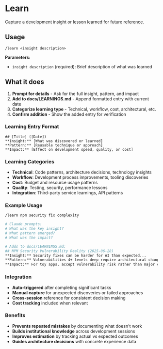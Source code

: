 # Learn

Capture a development insight or lesson learned for future reference.

## Usage
```
/learn <insight description>
```

**Parameters:**
- `insight description` (required): Brief description of what was learned

## What it does

1. **Prompt for details** - Ask for the full insight, pattern, and impact
2. **Add to docs/LEARNINGS.md** - Append formatted entry with current date
3. **Categorize learning type** - Technical, workflow, cost, architectural, etc.
4. **Confirm addition** - Show the added entry for verification

### Learning Entry Format
```
## [Title] ([Date])
**Insight:** [What was discovered or learned]
**Pattern:** [Reusable technique or approach]
**Impact:** [Effect on development speed, quality, or cost]
```

### Learning Categories
- **Technical**: Code patterns, architecture decisions, technology insights
- **Workflow**: Development process improvements, tooling discoveries
- **Cost**: Budget and resource usage patterns
- **Quality**: Testing, security, performance lessons
- **Integration**: Third-party service learnings, API patterns

### Example Usage
```bash
/learn npm security fix complexity

# Claude prompts:
# What was the key insight?
# What pattern emerged?
# What was the impact?

# Adds to docs/LEARNINGS.md:
## NPM Security Vulnerability Reality (2025-06-28)
**Insight:** Security fixes can be harder for AI than expected...
**Pattern:** Vulnerabilities 4+ levels deep require architectural changes...
**Impact:** For toy apps, accept vulnerability risk rather than major changes...
```

### Integration
- **Auto-triggered** after completing significant tasks
- **Manual capture** for unexpected discoveries or failed approaches
- **Cross-session** reference for consistent decision making
- **Cost tracking** included when relevant

### Benefits
- **Prevents repeated mistakes** by documenting what doesn't work
- **Builds institutional knowledge** across development sessions
- **Improves estimation** by tracking actual vs expected outcomes
- **Guides architecture decisions** with concrete experience data
